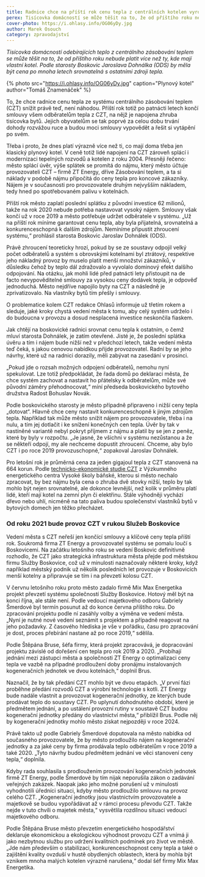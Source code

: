 ```yaml
---
title: Radnice chce na příští rok cenu tepla z centrálních kotelen vyrovnat s jinými zdroji
perex: Tisícovka domácností se může těšit na to, že od příštího roku nebude platit více než ty, kde mají vlastní kotel.
cover-photo: https://i.ohlasy.info/OG06yDy.jpg
author: Marek Osouch
category: zpravodajství
---
```


*Tisícovka domácností odebírajících teplo z centrálního zásobování teplem se může těšit na to, že od příštího roku nebude platit více než ty, kde mají vlastní kotel. Podle starosty Boskovic Jaroslava Dohnálka (ODS) by měla být cena po mnoha letech srovnatelná s ostatními zdroji tepla.*

{% photo src="https://i.ohlasy.info/OG06yDy.jpg" caption="Plynový kotel" author="Tomáš Znamenáček" %}

To, že chce radnice cenu tepla ze systému centrálního zásobování teplem (CZT) snížit právě teď, není náhodou. Příští rok totiž po patnácti letech končí smlouvy všem odběratelům tepla z CZT, na nějž je napojena zhruba tisícovka bytů. Jejich obyvatelům se tak poprvé za celou dobu trvání dohody rozvážou ruce a budou moci smlouvy vypovědět a řešit si vytápění po svém.

Třeba i proto, že dnes platí výrazně více než ti, co mají doma třeba jen klasický plynový kotel. V ceně totiž lidé napojení na CZT zároveň splácí i modernizaci tepelných rozvodů a kotelen z roku 2004. Přesněji řečeno: město splácí úvěr, výše splátek se promítá do nájmu, který město účtuje provozovateli CZT – firmě ZT Energy, dříve Zásobování teplem, a ta si náklady v podobě nájmu připočítá do ceny tepla pro koncové zákazníky. Nájem je v současnosti pro provozovatele druhým nejvyšším nákladem, tedy hned po spotřebovaném palivu v kotelnách.

Příští rok město zaplatí poslední splátku z původní investice 62 milionů, takže na rok 2020 nebude potřeba nastavovat vysoký nájem. Smlouvy však končí už v roce 2019 a město potřebuje udržet odběratele v systému. „Už na příští rok míníme garantovat cenu tepla, aby byla přijatelná, srovnatelná a konkurenceschopná k dalším zdrojům. Nemíníme připustit zhroucení systému,“ prohlásil starosta Boskovic Jaroslav Dohnálek (ODS).

Právě zhroucení teoreticky hrozí, pokud by se ze soustavy odpojil velký počet odběratelů a systém s obrovskými kotelnami byl ztrátový, respektive jeho nákladný provoz by muselo platit menší množství zákazníků, v důsledku čehož by teplo dál zdražovalo a vyvolalo dominový efekt dalšího odpojování. Na otázku, jak mohli lidé před patnácti lety přistoupit na de facto nevypověditelné smlouvy za vysokou ceny dodávek tepla, je odpověď jednoduchá. Město nejdříve napojilo byty na CZT a následně je zprivatizovalo. Na vlastníky bytů tím přešly i smlouvy.

O problematice kolem CZT redakce Ohlasů informuje už třetím rokem a sleduje, jaké kroky chystá vedení města k tomu, aby celý systém udrželo i do budoucna v provozu a dosud nesplacená investice neskončila fiaskem.

Jak chtějí na boskovické radnici srovnat cenu tepla k ostatním, o čemž mluví starosta Dohnálek, je zatím otevřené. Jisté je, že poslední splátka úvěru a tím i nájem bude nižší než v předchozí letech, takže vedení města teď čeká, s jakou cenovou nabídkou přijde provozovatel. Radní by se jeho návrhy, které už na radnici dorazily, měli zabývat na zasedání v prosinci.

„Pokud jde o rozsah možných odpojení odběratelů, nemohu nyní spekulovat. Lze totiž předpokládat, že řada domů po deklaraci města, že chce systém zachovat a nastavit ho přátelsky k odběratelům, může své původní záměry přehodnocovat,“ míní předseda boskovického bytového družstva Radost Bohuslav Novák.

Podle boskovického starosty je město případně připraveno i nižší ceny tepla „dotovat“. Hlavně chce ceny nastavit konkurenceschopně k jiným zdrojům tepla. Například tak může město snížit nájem pro provozovatele, třeba i na nulu, a tím jej dotlačit i ke snížení konečných cen tepla. Úvěr by tak v nastíněné variantě nebyl pokryt příjmem z nájmu a platil by se jen z peněz, které by byly v rozpočtu. „Je jasné, že všichni v systému nezůstanou a že se někteří odpojí, my ale nechceme dopustit zhroucení. Chceme, aby bylo CZT i po roce 2019 provozuschopné,“ zopakoval Jaroslav Dohnálek.

Pro letošní rok je průměrná cena za jeden gigajoul tepla z CZT stanovená na 664 korun. Podle [technicko-ekonomické studie CZT](http://www.boskovice.cz/assets/File.ashx?id_org=832&id_dokumenty=32554) z Výzkumného energetického centra Vysoké školy báňské, kterou si město nechalo zpracovat, by bez nájmu byla cena o zhruba dvě stovky nižší, teplo by tak mohlo být nejen srovnatelné, ale dokonce levnější, než kolik v průměru platí lidé, kteří mají kotel na zemní plyn či elektřinu. Stále výhodněji vychází dřevo nebo uhlí, nicméně na tato paliva budou společenství vlastníků bytů v bytových domech jen těžko přecházet.

### Od roku 2021 bude provoz CZT v rukou Služeb Boskovice

Vedení města s CZT neřeší jen končící smlouvy a klíčové ceny tepla příští rok. Soukromá firma ZT Energy a provozovatel systému se pomalu loučí s Boskovicemi. Na začátku letošního roku se vedení Boskovic definitivně rozhodlo, že CZT jako strategická infrastruktura města přejde pod městskou firmu Služby Boskovice, což už v minulosti naznačovaly některé kroky, když například městský podnik už několik posledních let provozuje v Boskovicích menší kotelny a připravuje se tím i na převzetí kolosu CZT.

V červnu letošního roku proto město zadalo firmě Mix Max Energetika projekt převzetí systému společností Služby Boskovice. Hotový měl být na konci října, ale stále není. Podle vedoucí majetkového odboru Gabriely Šmerdové byl termín posunut až do konce června příštího roku. Do zpracování projektu podle ní zasáhly volby a výměna ve vedení města. „Nyní je nutné nové vedení seznámit s projektem a případně reagovat na jeho požadavky. Z časového hlediska je vše v pořádku, času pro zpracování je dost, proces přebírání nastane až po roce 2019,“ sdělila.

Podle Štěpána Bruse, šéfa firmy, která projekt zpracovává, je dopracování projektu závislé od dořešení cen tepla pro rok 2019 a 2020. „Probíhají jednání mezi zástupci města a společnosti ZT Energy o optimalizaci ceny tepla ve vazbě na případné prodloužení doby pronájmu instalovaných kogeneračních jednotek ve dvou kotelnách,“ doplnil Brus.

Naznačil, že by tak předání CZT mohlo být ve dvou etapách. „V první fázi proběhne předání rozvodů CZT a výrobní technologie s kotli. ZT Energy bude nadále vlastnit a provozovat kogenerační jednotky, ze kterých bude prodávat teplo do soustavy CZT. Po uplynutí dohodnutého období, které je předmětem jednání, a po ustálení provozní rutiny v soustavě CZT budou kogenerační jednotky předány do vlastnictví města,“ přiblížil Brus. Podle něj by kogenerační jednotky mohlo město získat nejpozději v roce 2024.

Právě takto už podle Gabriely Šmerdové doputovala na město nabídka od současného provozovatele, že by město prodloužilo nájem na kogenerační jednotky a za jaké ceny by firma prodávala teplo odběratelům v roce 2019 a také 2020. „Tyto návrhy budou předmětem jednání ve věci stanovení ceny tepla,“ doplnila.

Kdyby rada souhlasila s prodloužením provozování kogeneračních jednotek firmě ZT Energy, podle Šmerdové by tím nijak neporušila zákon o zadávání veřejných zakázek. Naopak jako jeho možné porušení už v minulosti vyhodnotili úředníci situaci, kdyby město prodloužilo smlouvu na provoz celého CZT. „Kogenerační jednotky jsou vlastnictvím provozovatele a majetkově se budou vypořádávat až v rámci procesu převodu CZT. Takže nejde v tuto chvíli o majetek města,“ vysvětlila rozdílnou situaci vedoucí majetkového odboru.

Podle Štěpána Bruse město převzetím energetického hospodářství deklaruje ekonomickou a ekologickou výhodnost provozu CZT a vnímá ji jako nezbytnou službu pro udržení kvalitních podmínek pro život ve městě. „Jde nám především o stabilizaci, konkurenceschopnost ceny tepla a také o zajištění kvality ovzduší v hustě obydlených oblastech, která by mohla být vznikem mnoha malých kotelen výrazně narušena,“ dodal šéf firmy Mix Max Energetika.
